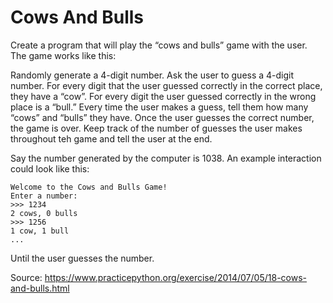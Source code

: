 # Cows And Bulls
Create a program that will play the “cows and bulls” game with the user. The game works like this:

Randomly generate a 4-digit number. Ask the user to guess a 4-digit number. For every digit that the user guessed correctly in the correct place, they have a “cow”. For every digit the user guessed correctly in the wrong place is a “bull.” Every time the user makes a guess, tell them how many “cows” and “bulls” they have. Once the user guesses the correct number, the game is over. Keep track of the number of guesses the user makes throughout teh game and tell the user at the end.

Say the number generated by the computer is 1038. An example interaction could look like this:

```
Welcome to the Cows and Bulls Game! 
Enter a number:
>>> 1234
2 cows, 0 bulls
>>> 1256
1 cow, 1 bull
...
```

Until the user guesses the number.

Source: https://www.practicepython.org/exercise/2014/07/05/18-cows-and-bulls.html